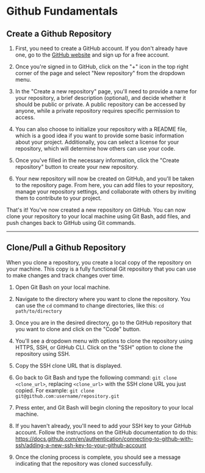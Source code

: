 # Github Fundamentals

## Create a Github Repository

1. First, you need to create a GitHub account. If you don't already have one, go to the [GitHub website](https://www.github.com) and sign up for a free account.

2. Once you're signed in to GitHub, click on the "+" icon in the top right corner of the page and select "New repository" from the dropdown menu.

3. In the "Create a new repository" page, you'll need to provide a name for your repository, a brief description (optional), and decide whether it should be public or private. A public repository can be accessed by anyone, while a private repository requires specific permission to access.

4. You can also choose to initialize your repository with a README file, which is a good idea if you want to provide some basic information about your project. Additionally, you can select a license for your repository, which will determine how others can use your code.

5. Once you've filled in the necessary information, click the "Create repository" button to create your new repository.

6. Your new repository will now be created on GitHub, and you'll be taken to the repository page. From here, you can add files to your repository, manage your repository settings, and collaborate with others by inviting them to contribute to your project.

That's it! You've now created a new repository on GitHub. You can now clone your repository to your local machine using Git Bash, add files, and push changes back to GitHub using Git commands.
***

## Clone/Pull a Github Repository

When you clone a repository, you create a local copy of the repository on your machine. This copy is a fully functional Git repository that you can use to make changes and track changes over time.


1. Open Git Bash on your local machine.

2. Navigate to the directory where you want to clone the repository. You can use the `cd` command to change directories, like this: `cd path/to/directory`

3. Once you are in the desired directory, go to the GitHub repository that you want to clone and click on the "Code" button.

4. You'll see a dropdown menu with options to clone the repository using HTTPS, SSH, or GitHub CLI. Click on the "SSH" option to clone the repository using SSH.

5. Copy the SSH clone URL that is displayed.

6. Go back to Git Bash and type the following command: `git clone <clone_url>`, replacing `<clone_url>` with the SSH clone URL you just copied. For example: `git clone git@github.com:username/repository.git`

7. Press enter, and Git Bash will begin cloning the repository to your local machine.

8. If you haven't already, you'll need to add your SSH key to your GitHub account. Follow the instructions on the GitHub documentation to do this: https://docs.github.com/en/authentication/connecting-to-github-with-ssh/adding-a-new-ssh-key-to-your-github-account

9. Once the cloning process is complete, you should see a message indicating that the repository was cloned successfully.
